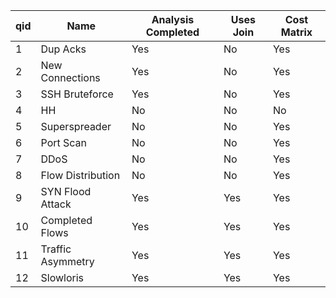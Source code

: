 

|qid|  Name| Analysis Completed| Uses Join |Cost Matrix|
|---| ------------- | -------------|------------|------|
|1|Dup Acks|Yes| No| Yes |
|2|New Connections  | Yes| No | Yes |
|3|SSH Bruteforce| Yes| No | Yes |
|4|HH | No| No |No|
|5|Superspreader | No| No | Yes |
|6|Port Scan | No|  No | Yes |
|7|DDoS | No| No | Yes |
|8|Flow Distribution | No| No | Yes |
|9|SYN Flood Attack |  Yes| Yes | Yes |
|10|Completed Flows |Yes| Yes | Yes |
|11|Traffic Asymmetry |Yes| Yes | Yes |
|12|Slowloris |Yes| Yes | Yes |





